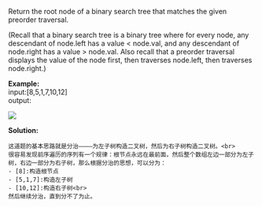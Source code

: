 Return the root node of a binary search tree that matches the given preorder traversal.

(Recall that a binary search tree is a binary tree where for every node, any descendant of node.left has a value < node.val, and any descendant of node.right has a value > node.val.  Also recall that a preorder traversal displays the value of the node first, then traverses node.left, then traverses node.right.)

**Example:**<br>
input:[8,5,1,7,10,12]<br>
output:

<img src=https://assets.leetcode.com/uploads/2019/03/06/1266.png>

**Solution:**

	这道题的基本思路就是分治————为左子树构造二叉树，然后为右子树构造二叉树。<br>
	很容易发现前序遍历的序列有一个规律：根节点永远在最前面，然后整个数组左边一部分为左子树，右边一部分为右子树，那么根据分治的思想，可以分为：
	- [8]:构造根节点
	- [5,1,7]:构造左子树
	- [10,12]:构造右子树<br>
	然后继续分治，直到分不了为止。
	